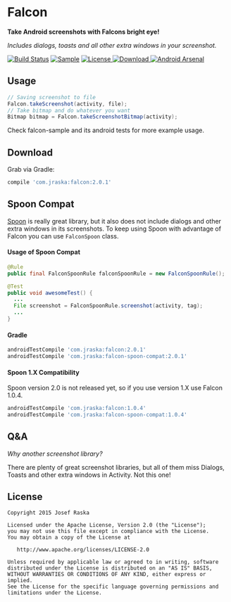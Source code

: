 # Falcon
**Take Android screenshots with Falcons bright eye!**

*Includes dialogs, toasts and all other extra windows in your screenshot.*

[![Build Status](https://travis-ci.org/jraska/Falcon.svg?branch=master)](https://travis-ci.org/jraska/Falcon)
[![Sample](https://img.shields.io/badge/Download-Sample-blue.svg)](https://drive.google.com/file/d/0B0T1YjC17C-rQ25taHBXSXE2Uzg/view?usp=sharing)
[![License](https://img.shields.io/badge/license-Apache%202.0-green.svg) ](https://github.com/jraska/Falcon/blob/master/LICENSE)
[![Download](https://api.bintray.com/packages/jraska/maven/com.jraska%3Afalcon/images/download.svg) ](https://bintray.com/jraska/maven/com.jraska%3Afalcon/_latestVersion)
[![Android Arsenal](https://img.shields.io/badge/Android%20Arsenal-Falcon-green.svg?style=true)](https://android-arsenal.com/details/1/2793)


## Usage

```java
// Saving screenshot to file
Falcon.takeScreenshot(activity, file);
// Take bitmap and do whatever you want
Bitmap bitmap = Falcon.takeScreenshotBitmap(activity);
```

Check falcon-sample and its android tests for more example usage.

## Download

Grab via Gradle:
```groovy
compile 'com.jraska:falcon:2.0.1'
```

## Spoon Compat

[Spoon][Spoon] is really great library, but it also does not include dialogs and other extra windows in its screenshots.
To keep using Spoon with advantage of Falcon you can use `FalconSpoon` class.

#### Usage of Spoon Compat

```java
@Rule
public final FalconSpoonRule falconSpoonRule = new FalconSpoonRule();

@Test
public void awesomeTest() {
  ...
  File screenshot = FalconSpoonRule.screenshot(activity, tag);
  ...
}
```
#### Gradle
```groovy
androidTestCompile 'com.jraska:falcon:2.0.1'
androidTestCompile 'com.jraska:falcon-spoon-compat:2.0.1'
```


#### Spoon 1.X Compatibility

Spoon version 2.0 is not released yet, so if you use version 1.X use Falcon 1.0.4.
```groovy
androidTestCompile 'com.jraska:falcon:1.0.4'
androidTestCompile 'com.jraska:falcon-spoon-compat:1.0.4'
```


## Q&A

*Why another screenshot library?*

There are plenty of great screenshot libraries, but all of them miss Dialogs, Toasts and other extra windows in Activity. Not this one!


## License

    Copyright 2015 Josef Raska

    Licensed under the Apache License, Version 2.0 (the "License");
    you may not use this file except in compliance with the License.
    You may obtain a copy of the License at

       http://www.apache.org/licenses/LICENSE-2.0

    Unless required by applicable law or agreed to in writing, software
    distributed under the License is distributed on an "AS IS" BASIS,
    WITHOUT WARRANTIES OR CONDITIONS OF ANY KIND, either express or implied.
    See the License for the specific language governing permissions and
    limitations under the License.

  [Spoon]: https://github.com/square/spoon
